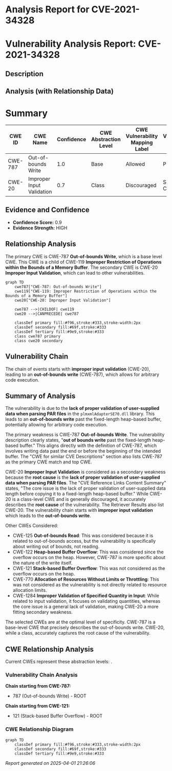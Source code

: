 # Analysis Report for CVE-2021-34328

# Vulnerability Analysis Report: CVE-2021-34328

## Description



## Analysis (with Relationship Data)

# Summary
| CWE ID | CWE Name | Confidence | CWE Abstraction Level | CWE Vulnerability Mapping Label | CWE-Vulnerability Mapping Notes |
|---|---|---|---|---|---|
| CWE-787 | Out-of-bounds Write | 1.0 | Base | Allowed | Primary CWE |
| CWE-20 | Improper Input Validation | 0.7 | Class | Discouraged | Secondary Candidate |

## Evidence and Confidence

*   **Confidence Score:** 0.9
*   **Evidence Strength:** HIGH

## Relationship Analysis
The primary CWE is CWE-787 **Out-of-bounds Write**, which is a base level CWE. This CWE is a child of CWE-119 **Improper Restriction of Operations within the Bounds of a Memory Buffer**. The secondary CWE is CWE-20 **Improper Input Validation**, which can lead to other vulnerabilities.

```mermaid
graph TD
    cwe787["CWE-787: Out-of-bounds Write"]
    cwe119["CWE-119: Improper Restriction of Operations within the Bounds of a Memory Buffer"]
    cwe20["CWE-20: Improper Input Validation"]
    
    cwe787 -->|CHILDOF| cwe119
    cwe20 -->|CANPRECEDE| cwe787
    
    classDef primary fill:#f96,stroke:#333,stroke-width:2px
    classDef secondary fill:#69f,stroke:#333
    classDef tertiary fill:#9e9,stroke:#333
    class cwe787 primary
    class cwe20 secondary
```

## Vulnerability Chain
The chain of events starts with **improper input validation** (CWE-20), leading to an **out-of-bounds write** (CWE-787), which allows for arbitrary code execution.

## Summary of Analysis
The vulnerability is due to the **lack of proper validation of user-supplied data when parsing PAR files** in the `plmxmlAdapterSE70.dll` library. This leads to an **out-of-bounds write** past the fixed-length heap-based buffer, potentially allowing for arbitrary code execution.

The primary weakness is CWE-787 **Out-of-bounds Write**. The vulnerability description clearly states, "**out of bounds write** past the fixed-length heap-based buffer." This aligns directly with the definition of CWE-787, which involves writing data past the end or before the beginning of the intended buffer. The "CWE for similar CVE Descriptions" section also lists CWE-787 as the primary CWE match and top CWE.

CWE-20 **Improper Input Validation** is considered as a secondary weakness because the **root cause** is the **lack of proper validation of user-supplied data when parsing PAR files**. The "CVE Reference Links Content Summary" states, "The core issue is the lack of proper validation of user-supplied data length before copying it to a fixed-length heap-based buffer." While CWE-20 is a class-level CWE and is generally discouraged, it accurately describes the **root cause** of the vulnerability. The Retriever Results also list CWE-20. The vulnerability chain starts with **improper input validation** which leads to the **out-of-bounds write**.

Other CWEs Considered:

*   CWE-125 **Out-of-bounds Read**: This was considered because it is related to out-of-bounds access, but the vulnerability is specifically about writing out of bounds, not reading.
*   CWE-122 **Heap-based Buffer Overflow**: This was considered since the overflow occurs on the heap. However, CWE-787 is more specific about the nature of the write itself.
*   CWE-121 **Stack-based Buffer Overflow**: This was not considered as the overflow occurs on the heap.
*   CWE-770 **Allocation of Resources Without Limits or Throttling**: This was not considered as the vulnerability is not directly related to resource allocation limits.
*   CWE-1284 **Improper Validation of Specified Quantity in Input**: While related to input validation, it focuses on validating quantities, whereas the core issue is a general lack of validation, making CWE-20 a more fitting secondary weakness.

The selected CWEs are at the optimal level of specificity. CWE-787 is a base-level CWE that precisely describes the out-of-bounds write. CWE-20, while a class, accurately captures the root cause of the vulnerability.


## CWE Relationship Analysis

Current CWEs represent these abstraction levels: .


### Vulnerability Chain Analysis

**Chain starting from CWE-787:**
- 787 (Out-of-bounds Write) - ROOT


**Chain starting from CWE-121:**
- 121 (Stack-based Buffer Overflow) - ROOT



### CWE Relationship Diagram

```mermaid
graph TD
    classDef primary fill:#f96,stroke:#333,stroke-width:2px
    classDef secondary fill:#69f,stroke:#333
    classDef tertiary fill:#9e9,stroke:#333
```



*Report generated on 2025-04-01 21:26:06*
